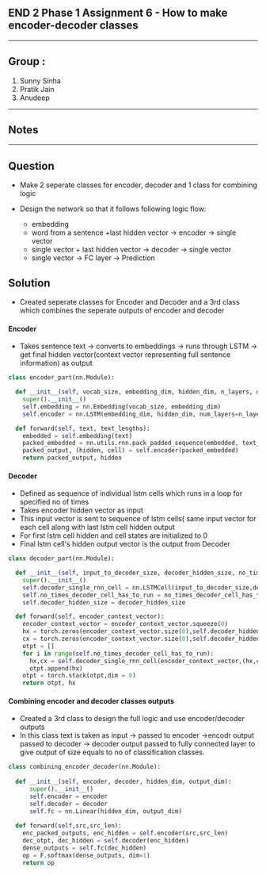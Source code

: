 
## END 2 Phase 1 Assignment 6 - How to make encoder-decoder classes
------------------------------------------------------------------------------------------------------------

## Group : 
1. Sunny Sinha
2. Pratik Jain
3. Anudeep

----------------------
## Notes 
---------------------------------------------------------------------------------------------------------------------------

## Question
* Make 2 seperate classes for encoder, decoder and 1 class for combining logic
* Design the network so that it follows following logic flow:

  - embedding
  - word from a sentence +last hidden vector -> encoder -> single vector
  - single vector + last hidden vector -> decoder -> single vector
  - single vector -> FC layer -> Prediction

## Solution
* Created seperate classes for Encoder and Decoder and a 3rd class which combines the seperate outputs of encoder and decoder

#### Encoder
* Takes sentence text -> converts to embeddings -> runs through LSTM -> get final hidden vector(context vector representing full sentence information) as output
```python
class encoder_part(nn.Module):

  def __init__(self, vocab_size, embedding_dim, hidden_dim, n_layers, dropout):
    super().__init__() 
    self.embedding = nn.Embedding(vocab_size, embedding_dim)
    self.encoder = nn.LSTM(embedding_dim, hidden_dim, num_layers=n_layers, dropout=dropout, batch_first=True)

  def forward(self, text, text_lengths):
    embedded = self.embedding(text)
    packed_embedded = nn.utils.rnn.pack_padded_sequence(embedded, text_lengths.cpu(), batch_first=True)
    packed_output, (hidden, cell) = self.encoder(packed_embedded)
    return packed_output, hidden
````

#### Decoder
* Defined as sequence of individual lstm cells which runs in a loop for specified no of times
* Takes encoder hidden vector as input
* This input vector is sent to sequence of lstm cells( same input vector for each cell along with last lstm cell hidden output
* For first lstm cell hidden and cell states are initialized to 0
* Final lstm cell's hidden output vector is the output from Decoder
```python
class decoder_part(nn.Module):

  def __init__(self, input_to_decoder_size, decoder_hidden_size, no_times_decoder_cell_has_to_run):
    super().__init__()
    self.decoder_single_rnn_cell = nn.LSTMCell(input_to_decoder_size,decoder_hidden_size)
    self.no_times_decoder_cell_has_to_run = no_times_decoder_cell_has_to_run
    self.decoder_hidden_size = decoder_hidden_size

  def forward(self, encoder_context_vector):
    encoder_context_vector = encoder_context_vector.squeeze(0)
    hx = torch.zeros(encoder_context_vector.size(0),self.decoder_hidden_size).to(device)
    cx = torch.zeros(encoder_context_vector.size(0),self.decoder_hidden_size).to(device)
    otpt = []
    for i in range(self.no_times_decoder_cell_has_to_run):
      hx,cx = self.decoder_single_rnn_cell(encoder_context_vector,(hx,cx))
      otpt.append(hx)
    otpt = torch.stack(otpt,dim = 0)
    return otpt, hx
```

#### Combining encoder and decoder classes outputs
* Created a 3rd class to design the full logic and use encoder/decoder outputs
* In this class text is taken as input -> passed to encoder ->encodr output passed to decoder -> decoder output passed to fully connected layer to give output of size equals to no of classification classes.
```python
class combining_encoder_decoder(nn.Module):
  
  def __init__(self, encoder, decoder, hidden_dim, output_dim):
      super().__init__()
      self.encoder = encoder
      self.decoder = decoder
      self.fc = nn.Linear(hidden_dim, output_dim)
  
  def forward(self,src,src_len):
    enc_packed_outputs, enc_hidden = self.encoder(src,src_len)
    dec_otpt, dec_hidden = self.decoder(enc_hidden)
    dense_outputs = self.fc(dec_hidden)
    op = F.softmax(dense_outputs, dim=1)
    return op
 ```
 
